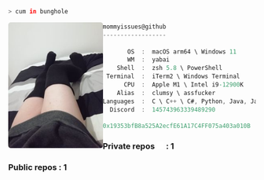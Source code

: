 ```zsh
> cum in bunghole
```

<img align="left" src="https://github.com/mommyissues/mommyissues/blob/main/assets/image.png" alt="logo" width="192.5"/> 

```csharp
mommyissues@github
------------------

       OS  :  macOS arm64 \ Windows 11
       WM  :  yabai
    Shell  :  zsh 5.8 \ PowerShell
 Terminal  :  iTerm2 \ Windows Terminal
      CPU  :  Apple M1 \ Intel i9-12900K
    Alias  :  clumsy \ assfucker
Languages  :  C \ C++ \ C#, Python, Java, Javascript, PHP, CSS \ SCSS \ SASS
  Discord  :  145743963339489290
  
0x19353bfB8a525A2ecfE61A17C4FF075a403a010B
```

### <b>Private repos <img src="https://github.com/mommyissues/mommyissues/blob/main/assets/lock.svg" width=15 /> :</b> 1

### <b>Public repos :</b> 1
